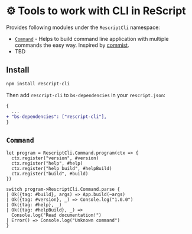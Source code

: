 # ⚙️ Tools to work with CLI in ReScript

Provides following modules under the `RescriptCli` namespace:

- [`Command`](#command) - Helps to build command line application with multiple commands the easy way. Inspired by [commist](https://github.com/mcollina/commist).
- TBD

## Install

```sh
npm install rescript-cli
```

Then add `rescript-cli` to `bs-dependencies` in your `rescript.json`:

```diff
{
  ...
+ "bs-dependencies": ["rescript-cli"],
}
```

## `Command`

```rescript
let program = RescriptCli.Command.program(ctx => {
  ctx.register("version", #version)
  ctx.register("help", #help)
  ctx.register("help build", #helpBuild)
  ctx.register("build", #build)
})

switch program->RescriptCli.Command.parse {
| Ok({tag: #build}, args) => App.build(~args)
| Ok({tag: #version}, _) => Console.log("1.0.0")
| Ok({tag: #help}, _)
| Ok({tag: #helpBuild}, _) =>
  Console.log("Read documentation!")
| Error() => Console.log("Unknown command")
}
```
